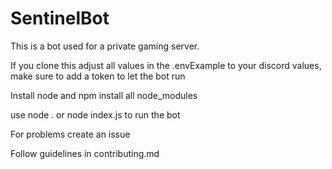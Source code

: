 # SentinelBot

This is a bot used for a private gaming server. 


If you clone this adjust all values in the .envExample to your discord values, make sure to add a token to let the bot run


Install node and npm
install all node_modules

use node . or node index.js to run the bot

For problems create an issue


Follow guidelines in contributing.md
